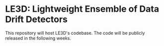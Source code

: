 # LE3D: Lightweight Ensemble of Data Drift Detectors

This repository will host LE3D's codebase. The code will be publicly released in the following weeks.

